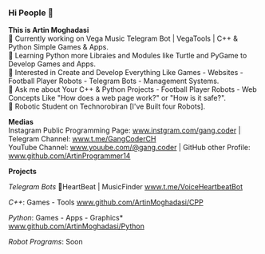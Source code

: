 ### Hi People 👋

<!--
**ArtinMoghadasi/ArtinMoghadasi** is a ✨ _special_ ✨ repository because its `README.md` (this file) appears on your GitHub profile.-->

**This is Artin Moghadasi** </br>
🔭 Currently working on Vega Music Telegram Bot | VegaTools | C++ & Python Simple Games & Apps. </br>
🌱 Learning Python more Libraies and Modules like Turtle and PyGame to Develop Games and Apps. </br>
🧐 Interested in Create and Develop Everything Like Games - Websites - Football Player Robots - Telegram Bots - Management Systems. </br>
💬 Ask me about Your C++ & Python Projects - Football Player Robots - Web Concepts Like "How does a web page work?" or "How is it safe?". </br>
🤖 Robotic Student on Technorobiran [I've Built four Robots]. </br>

**Medias** </br> Instagram Public Programming Page: www.instgram.com/gang.coder | Telegram Channel: www.t.me/GangCoderCH </br>
YouTube Channel: www.youube.com/@gang.coder | GitHub other Profile: www.github.com/ArtinProgrammer14 </br>

**Projects** </br>

*Telegram Bots* 🎼HeartBeat | MusicFinder www.t.me/VoiceHeartbeatBot </br>

*C++*: Games - Tools www.github.com/ArtinMoghadasi/CPP </br>

*Python*: Games - Apps - Graphics* www.github.com/ArtinMoghadasi/Python </br>

*Robot Programs*: Soon









